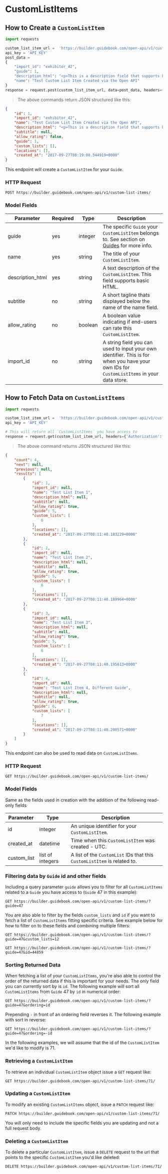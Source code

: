 # CustomListItems

## How to Create a `CustomListItem`


```python
import requests

custom_list_item_url =  'https://builder.guidebook.com/open-api/v1/custom-list-items/'
api_key = 'API_KEY'
post_data =
{
	"import_id": "exhibitor_42",
	"guide": 1,
	"description_html": "<p>This is a description field that supports basic HTML</p>",
	"name": "Test Custom List Item Created via the Open API"
}
response = request.post(custom_list_item_url, data=post_data, headers={'Authorization': 'JWT ' + api_key}).json()


```

> The above commands return JSON structured like this:

```json
{
	"id": 1,
	"import_id": "exhibitor_42",
	"name": "Test Custom List Item Created via the Open API",
	"description_html": "<p>This is a description field that supports basic HTML</p>",
	"subtitle": null,
	"allow_rating": false,
	"guide": 1,
	"custom_lists": [],
	"locations": [],
	"created_at": "2017-09-27T08:19:08.544919+0000"
}

```


This endpoint will create a `CustomListItem` for your `Guide`.

### HTTP Request

`POST https://builder.guidebook.com/open-api/v1/custom-list-items/`

### Model Fields

Parameter       | Required  | Type    | Description
---------       | --------  | ------- | -----------
guide           | yes | integer  | The specific `Guide` your `CustomListItem` belongs to.  See section on [Guides](#guides) for more info.
name            | yes | string   | The title of your `CustomListItem`.
description_html| yes | string   | A text description of the `CustomListItem`. This field supports basic HTML.
subtitle        | no  | string   | A short tagline thats displayed below the name of the name field.
allow_rating    | no  | boolean  | A boolean value indicating if end-users can rate this `CustomListItem`.
import_id       | no  | string     | A string field you can used to input your own identifier.  This is for when you have your own IDs for `CustomListItems` in your data store.


## How to Fetch Data on `CustomListItems`


```python
import requests

custom_list_item_url =  'https://builder.guidebook.com/open-api/v1/custom-list-items/'
api_key = 'API_KEY'

# This will return all `CustomListItems` you have access to
response = request.get(custom_list_item_url, headers={'Authorization': 'JWT ' + api_key})
```

> The above command returns JSON structured like this:

```json
{
	"count": 4,
	"next": null,
	"previous": null,
	"results": [
		{
			"id": 1,
			"import_id": null,
			"name": "Test List Item 1",
			"description_html": null,
			"subtitle": null,
			"allow_rating": true,
			"guide": 5,
			"custom_lists": [
				6
			],
			"locations": [],
			"created_at": "2017-09-27T08:11:40.183229+0000"
		},
		{
			"id": 2,
			"import_id": null,
			"name": "Test List Item 2",
			"description_html": null,
			"subtitle": null,
			"allow_rating": true,
			"guide": 5,
			"custom_lists": [
				6
			],
			"locations": [],
			"created_at": "2017-09-27T08:11:40.189964+0000"
		},
		{
			"id": 3,
			"import_id": null,
			"name": "Test List Item 3",
			"description_html": null,
			"subtitle": null,
			"allow_rating": true,
			"guide": 5,
			"custom_lists": [
				6
			],
			"locations": [],
			"created_at": "2017-09-27T08:11:40.195613+0000"
		},
		{
			"id": 4,
			"import_id": null,
			"name": "Test List Item 4, Different Guide",
			"description_html": null,
			"subtitle": null,
			"allow_rating": true,
			"guide": 6,
			"custom_lists": [
				7
			],
			"locations": [],
			"created_at": "2017-09-27T08:11:40.200571+0000"
		}
	]
}
```


This endpoint can also be used to read data on `CustomListItems`.

### HTTP Request

`GET https://builder.guidebook.com/open-api/v1/custom-list-items/`

### Model Fields

Same as the fields used in creation with the addition of the following read-only fields

Parameter       | Type    | Description
---------       | ------- | -----------
id              | integer  | An unique identifier for your `CustomListItem`.
created_at      | datetime | Time when this `CustomListItem` was created - UTC.
custom_list     | list of integers | A list of the `CustomList` IDs that this `CustomListItem` is related to.


### Filtering data by `Guide` id and other fields

Including a query parameter `guide` allows you to filter for all `CustomListItems` related to a `Guide` you have access to (`Guide` 47 in this example):

`GET https://builder.guidebook.com/open-api/v1/custom-list-items/?guide=47`

You are also able to filter by the fields `custom_lists` and `id` if you want to fetch a list of `CustomListItems` fitting specific criteria. See example below for how to filter on to these fields and combining multiple filters:

`GET https://builder.guidebook.com/open-api/v1/custom-list-items/?guide=47&custom_lists=12`

`GET https://builder.guidebook.com/open-api/v1/custom-list-items/?guide=47&id=44859`

### Sorting Returned Data

When fetching a list of your `CustomListItems`, you're also able to control the order of the returned data if this is important for your needs.  The only field you can currently sort by is `id`. The following example will sort all `CustomListItems` from `Guide` 47 by `id` in numerical order:

`GET https://builder.guidebook.com/open-api/v1/custom-list-items/?guide=47&ordering=id`

Prepending `-` in front of an ordering field reverses it.  The following example with sort in reverse:

`GET https://builder.guidebook.com/open-api/v1/custom-list-items/?guide=47&ordering=-id`


In the following examples, we will assume that the id of the `CustomListItem` we'd like to modify is 71.

### Retrieving a `CustomListItem`

To retrieve an individual `CustomListItem` object issue a `GET` request like:

`GET https://builder.guidebook.com/open-api/v1/custom-list-items/71/`

### Updating a `CustomListItem`

To modify an existing `CustomListItems` object, issue a `PATCH` request like:

`PATCH https://builder.guidebook.com/open-api/v1/custom-list-items/71/`

You will only need to include the specific fields you are updating and not a full request body.

### Deleting a `CustomListItem`

To delete a particular `CustomListItem`, issue a `DELETE` request to the url that points to the specific `CustomListItem` you'd like deleted:

`DELETE https://builder.guidebook.com/open-api/v1/custom-list-items/71/`
